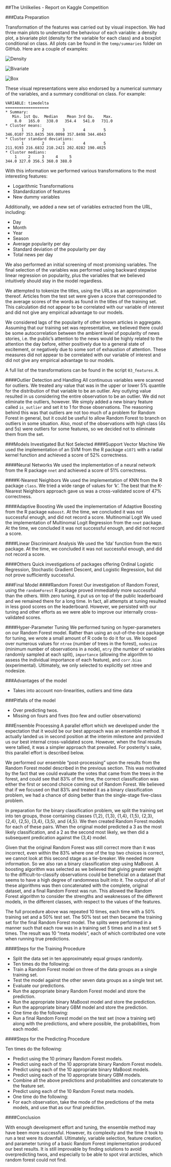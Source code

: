 ##The Unlikelies - Report on Kaggle Competition

###Data Preparation

Transformation of the features was carried out by visual inspection. We had three main plots to understand the behaviour of each variable: a density plot, a bivariate plot (density for the variable for each class) and a boxplot conditional on class.  All plots can be found in the `temp/summaries` folder on GitHub.  Here are a couple of examples:

![Density](../temp/summaries/dens_LDA_02.png)

![Bivariate](../temp/summaries/biv_LDA_02.png)

![Box](../temp/summaries/box_LDA_02.png)

These visual representations were also endorsed by a numerical summary of the variables, and a summary conditional on class.  For example:

```
VARIABLE: timedelta 
===================
* Summary:
   Min. 1st Qu.  Median    Mean 3rd Qu.    Max. 
    8.0   165.0   338.0   354.4   541.0   731.0 
* Cluster means:
       1        2        3        4        5 
346.0107 353.8435 369.0098 357.8498 344.4043 
* Cluster standard deviations:
       1        2        3        4        5 
211.9193 216.6832 210.2421 202.0282 190.4025 
* Cluster medians:
    1     2     3     4     5 
344.0 327.0 356.5 360.0 388.0
```


With this information we performed various transformations to the most interesting features:

- Logarithmic Transformations
- Standardization of features
- New dummy variables

Additionally, we added a new set of variables extracted from the URL, including:
- Day
- Month
- Year
- Season
- Average popularity per day
- Standard deviation of the popularity per day
- Total news per day

We also performed an initial screening of most promising variables. The final selection of the variables was performed using backward stepwise linear regression on popularity, plus the variables that we believed intuitively should stay in the model regardless.

We attempted to tokenize the titles, using the URLs as an approximation thereof.  Articles from the test set were given a score that corresponded to the average scores of the words as found in the titles of the training set.  This calculation did not appear to be correlated with our variable of interest and did not give any empirical advantage to our models.

We considered lags of the popularity of other known articles in aggregate.  Assuming that our training set was representative, we believed there could be some autocorrelation between the ambient level of popularity of news stories, i.e. the public’s attention to the news would be highly related to the attention the day before, either positively due to a general state of excitement, or negatively due to some sort of exhaustion of attention.  These measures did not appear to be correlated with our variable of interest and did not give any empirical advantage to our models.

A full list of the transformations can be found in the script `03_features.R`.

####Outlier Detection and Handling
All continuous variables were scanned for outliers.  We treated any value that was in the upper or lower 5% quantile for the distribution of that variable to be an outlier.  Any outlying value resulted in us considering the entire observation to be an outlier.  We did not eliminate the outliers, however.  We simply added a new binary feature called `is_outlier` and set it to 1 for those observations.  The reasoning behind this was that outliers are not too much of a problem for Random Forest in general, but it could be useful to allow Random Forest to branch on outliers in some situation. Also, most of the observations with high class (4s and 5s) were outliers for some features, so we decided not to eliminate them from the set.

###Models Investigated But Not Selected
####Support Vector Machine
We used the implementation of an SVM from the R package `e1071` with a radial kernel function and achieved a score of 52% correctness.

####Neural Networks
We used the implementation of a neural network from the R package `nnet` and achieved a score of 51% correctness.

####K-Nearest Neighbors
We used the implementation of KNN from the R package `class`.  We tried a wide range of values for ‘k’.  The best that the K-Nearest Neighbors approach gave us was a cross-validated score of 47% correctness.

####Adaptive Boosting
We used the implementation of Adaptive Boosting from the R package `maboost`.  At the time, we concluded it was not successful enough, and did not record a score.
Multinomial Logit
We used the implementation of Multinomal Logit Regression from the `nnet` package.  At the time, we concluded it was not successful enough, and did not record a score.

####Linear Discriminant Analysis
We used the ‘lda’ function from the `MASS` package.  At the time, we concluded it was not successful enough, and did not record a score.

####Others 
Quick investigations of packages offering Ordinal Logistic Regression, Stochastic Gradient Descent, and Logistic Regression, but did not prove sufficiently successful.

###Final Model
####Random Forest
Our investigation of Random Forest, using the `randomForest` R package proved immediately more successful than the others.  With zero tuning, it put us on top of the public leaderboard and we remained there for a long time.  In fact, all attempts at tuning resulted in less good scores on the leaderboard.  However, we persisted with our tuning and other efforts as we were able to improve our internally cross-validated scores.

####Hyper-Parameter Tuning
We performed tuning on hyper-parameters on our Random Forest model.  Rather than using an out-of-the-box package for tuning, we wrote a small amount of R code to do it for us.  We looped over numerous values for `ntree` (number of trees in the forest), `nodesize` (minimum number of observations in a node), `mtry` (the number of variables randomly sampled at each split), `importance` (allowing the algorithm to assess the individual importance of each feature), and `corr.bias` (experimental).  Ultimately, we only selected to explicitly set ntree and nodesize.

###Advantages of the model
- Takes into account non-linearities, outliers and time data

###Pitfalls of the model
- Over predicting twos.
- Missing on fours and fives (too few and outlier observations)

###Ensemble Processing
A parallel effort which we developed under the expectation that it would be our best approach was an ensemble method.  It actually landed us in second position at the interim milestone and provided us our best internal cross-validated score.  However, when the final results were tallied, it was a simpler approach that prevailed.  For posterity's sake, this parallel effort is described below.

We performed our ensemble “post-processing” upon the results from the Random Forest model described in the previous section.  This was motivated by the fact that we could evaluate the votes that came from the trees in the forest, and could see that 83% of the time, the correct classification was either the first or second choice coming out of Random Forest.  We believed that if we focused on that 83% and treated it as a binary classification problem, we had a chance of doing better than the single-stage five-class problem.

In preparation for the binary classification problem, we split the training set into ten groups, those containing classes {1,2}, {1,3}, {1,4}, {1,5}, {2,3}, {2,4}, {2,5}, {3,4}, {3,5}, and {4,5}.  We then created Random Forest models for each of these pairs.  When the original model predicted a 3 as the most likely classification, and a 2 as the second most likely, we then did a subsequent predication against the {3,4} model.

Given that the original Random Forest was still correct more than it was incorrect, even within the 83% where one of the top two choices is correct, we cannot look at this second stage as a tie-breaker.  We needed more information.  So we also ran a binary classification step using MaBoost.  A boosting algorithm was selected as we believed that giving greater weight to the difficult-to-classify observations could be beneficial on a dataset that seems to have a high degree of randomness built into it.  The output of all of these algorithms was then concatenated with the complete, original dataset, and a final Random Forest was run.  This allowed the Random Forest algorithm to consider the strengths and weaknesses of the different models, in the different classes, with respect to the values of the features.

The full procedure above was repeated 10 times, each time with a 50% training set and a 50% test set.  The 50% test set then became the training set for the final Random Forest model.  The splits were performed in a manner such that each row was in a training set 5 times and in a test set 5 times.  The result was 10 “meta models”, each of which contributed one vote when running true predictions.

####Steps for the Training Procedure

- Split the data set in ten approximately equal groups randomly.
- Ten times do the following:
-   Train a Random Forest model on three of the data groups as a single training set.
-   Test the model against the other seven data groups as a single test set.
-   Evaluate our predictions.
-   Run the appropriate binary Random Forest model and store the prediction.
-   Run the appropriate binary MaBoost model and store the prediction.
-   Run the appropriate binary GBM model and store the prediction.
- One time do the following:
-   Run a final Random Forest model on the test set (now a training set) along with the predictions, and where possible, the probabilities, from each model.

####Steps for the Predicting Procedure

Ten times do the following:
-   Predict using the 10 primary Random Forest models.
-   Predict using each of the 10 appropriate binary Random Forest models.
-   Predict using each of the 10 appropriate binary MaBoost models.
-   Predict using each of the 10 appropriate binary GBM models.
-   Combine all the above predictions and probabilities and concatenate to the feature set.
-   Predict using each of the 10 Random Forest meta models.
- One time do the following:
-   For each observation, take the mode of the predictions of the meta models, and use that as our final prediction.

####Conclusion

With enough development effort and tuning, the ensemble method may have been more successful.  However, its complexity and the time it took to run a test were its downfall.  Ultimately, variable selection, feature creation, and parameter tuning of a basic Random Forest implementation produced our best results. It is still improvable by finding solutions to avoid overpredicting twos, and especially to be able to spot viral arcticles, which random forest could not find.
